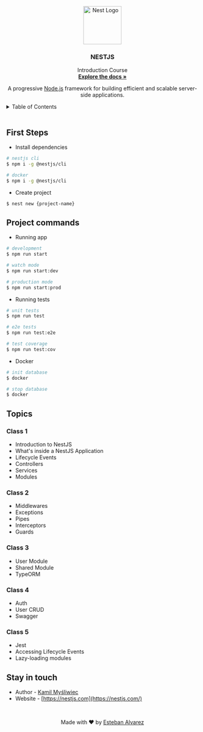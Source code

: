 <p align="center">
  <a href="http://nestjs.com/" target="blank"><img src="https://nestjs.com/img/logo.svg" width="100" alt="Nest Logo" /></a>
</p>
<div align="center">
  <h3>NESTJS</h3>
  <p>Introduction Course
    <br />
    <a href="https://docs.nestjs.com/"><strong>Explore the docs »</strong></a>
  </p>
</div>
<p align="center">A progressive <a href="http://nodejs.org" target="_blank">Node.js</a> framework for building efficient and scalable server-side applications.</p>
<p align="center">

<details>
  <summary>Table of Contents</summary>
  <ol>
    <li>
      <a href="#first-steps">First Steps</a>
      <ul>
        <li><a href="#install-dependencies">Install dependencies</a></li>
        <li><a href="#create-project">Create project</a></li>
      </ul>
    </li>
    <li>
      <a href="#project-commands">Project commands</a>
    </li>
    <li>
      <a href="#topics">Topics</a>
      <ul>
        <li><a href="#class-1">Class 1</a></li>
        <li><a href="#class-2">Class 2</a></li>
        <li><a href="#class-3">Class 3</a></li>
        <li><a href="#class-4">Class 4</a></li>
        <li><a href="#class-5">Class 5</a></li>
      </ul>
    </li>
  </ol>
</details>
<br />

## First Steps

- Install dependencies

```bash
# nestjs cli
$ npm i -g @nestjs/cli

# docker
$ npm i -g @nestjs/cli
```

- Create project

```bash
$ nest new {project-name}
```

## Project commands

- Running app

```bash
# development
$ npm run start

# watch mode
$ npm run start:dev

# production mode
$ npm run start:prod
```

- Running tests

```bash
# unit tests
$ npm run test

# e2e tests
$ npm run test:e2e

# test coverage
$ npm run test:cov
```

- Docker

```bash
# init database
$ docker

# stop database
$ docker
```

## Topics

### Class 1

- Introduction to NestJS
- What's inside a NestJS Application
- Lifecycle Events
- Controllers
- Services
- Modules

### Class 2

- Middlewares
- Exceptions
- Pipes
- Interceptors
- Guards

### Class 3

- User Module
- Shared Module
- TypeORM

### Class 4

- Auth
- User CRUD
- Swagger

### Class 5

- Jest
- Accessing Lifecycle Events
- Lazy-loading modules

## Stay in touch

- Author - [Kamil Myśliwiec](https://kamilmysliwiec.com)
- Website - [https://nestjs.com](https://nestjs.com/)

<br />
<p align="center">Made with ❤️ by <a href="https://github.com/alvarez-p">Esteban Alvarez</a></p>